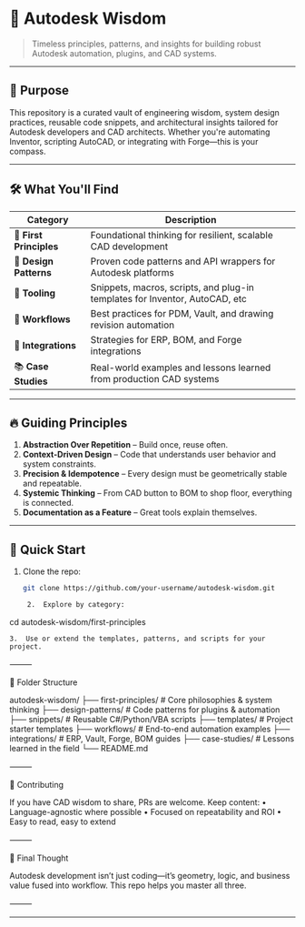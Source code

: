 # 🧠 Autodesk Wisdom  
> Timeless principles, patterns, and insights for building robust Autodesk automation, plugins, and CAD systems.

---

## 📌 Purpose

This repository is a curated vault of engineering wisdom, system design practices, reusable code snippets, and architectural insights tailored for Autodesk developers and CAD architects. Whether you're automating Inventor, scripting AutoCAD, or integrating with Forge—this is your compass.

---

## 🛠️ What You'll Find

| Category                | Description                                                                 |
|-------------------------|-----------------------------------------------------------------------------|
| 🧱 **First Principles** | Foundational thinking for resilient, scalable CAD development               |
| 📐 **Design Patterns**  | Proven code patterns and API wrappers for Autodesk platforms                |
| 🔧 **Tooling**          | Snippets, macros, scripts, and plug-in templates for Inventor, AutoCAD, etc |
| 🔄 **Workflows**        | Best practices for PDM, Vault, and drawing revision automation              |
| 🧩 **Integrations**     | Strategies for ERP, BOM, and Forge integrations                             |
| 📚 **Case Studies**     | Real-world examples and lessons learned from production CAD systems         |

---

## 🔥 Guiding Principles

1. **Abstraction Over Repetition** – Build once, reuse often.
2. **Context-Driven Design** – Code that understands user behavior and system constraints.
3. **Precision & Idempotence** – Every design must be geometrically stable and repeatable.
4. **Systemic Thinking** – From CAD button to BOM to shop floor, everything is connected.
5. **Documentation as a Feature** – Great tools explain themselves.

---

## 🚀 Quick Start

1. Clone the repo:
   ```bash
   git clone https://github.com/your-username/autodesk-wisdom.git

	2.	Explore by category:

cd autodesk-wisdom/first-principles


	3.	Use or extend the templates, patterns, and scripts for your project.

⸻

🧭 Folder Structure

autodesk-wisdom/
├── first-principles/        # Core philosophies & system thinking
├── design-patterns/         # Code patterns for plugins & automation
├── snippets/                # Reusable C#/Python/VBA scripts
├── templates/               # Project starter templates
├── workflows/               # End-to-end automation examples
├── integrations/            # ERP, Vault, Forge, BOM guides
├── case-studies/            # Lessons learned in the field
└── README.md


⸻

🙌 Contributing

If you have CAD wisdom to share, PRs are welcome. Keep content:
	•	Language-agnostic where possible
	•	Focused on repeatability and ROI
	•	Easy to read, easy to extend

⸻

🧠 Final Thought

Autodesk development isn’t just coding—it’s geometry, logic, and business value fused into workflow. This repo helps you master all three.

⸻


---
